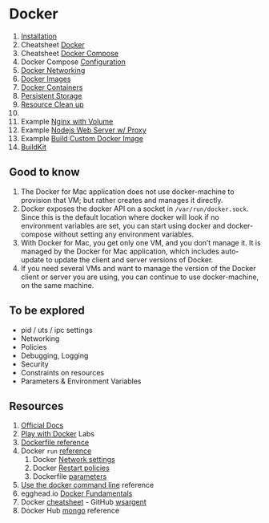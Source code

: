 # Docker

1. [Installation](./installation.md)
2. Cheatsheet [Docker](./cheatsheet-docker.md)
3. Cheatsheet [Docker Compose](./cheatsheet-docker-compose.md)
4. Docker Compose [Configuration](./configuration-docker-compose.md)
5. [Docker Networking](./docker-networking.md)
6. [Docker Images](./tips/handling-docker-images.md)
7. [Docker Containers](./tips/handling-docker-containers.md)
8. [Persistent Storage](./tips/handling-persistent-storage.md)
9. [Resource Clean up](./tips/handling-cleanup.md)
10. 
11. Example [Nginx with Volume](./recipes/nginx-with-volume.md)
12. Example [Nodejs Web Server w/ Proxy](./recipes/nodejs-web-server-with-proxy.md)
13. Example [Build Custom Docker Image](./recipes/building-custom-docker-image.md)
14. [BuildKit](./buildkit.md)

## Good to know

1. The Docker for Mac application does not use docker-machine to provision that VM; but rather creates and manages it directly.
2. Docker exposes the docker API on a socket in `/var/run/docker.sock`. Since this is the default location where docker will look if no environment variables are set, you can start using docker and docker-compose without setting any environment variables.
3. With Docker for Mac, you get only one VM, and you don’t manage it. It is managed by the Docker for Mac application, which includes auto-update to update the client and server versions of Docker.
4. If you need several VMs and want to manage the version of the Docker client or server you are using, you can continue to use docker-machine, on the same machine.

## To be explored

- pid / uts / ipc settings
- Networking
- Policies
- Debugging, Logging
- Security
- Constraints on resources
- Parameters & Environment Variables

## Resources

1. [Official Docs](https://docs.docker.com)
2. [Play with Docker](https://labs.play-with-docker.com/) Labs
3. [Dockerfile reference](https://docs.docker.com/engine/reference/builder/)
4. Docker `run` [reference](https://docs.docker.com/engine/reference/run/)
   1. Docker [Network settings](https://docs.docker.com/engine/reference/run/#network-settings)
   2. Docker [Restart policies](https://docs.docker.com/engine/reference/run/#restart-policies---restart)
   3. Dockerfile [parameters](https://docs.docker.com/engine/reference/run/#overriding-dockerfile-image-defaults)
5. [Use the docker command line](https://docs.docker.com/engine/reference/commandline/cli/) reference
6. egghead.io [Docker Fundamentals](https://egghead.io/courses/docker-fundamentals-0cb53b55)
7. Docker [cheatsheet](https://github.com/wsargent/docker-cheat-sheet) - GitHub [wsargent](https://tersesystems.com/)
8. Docker Hub [mongo](https://hub.docker.com/_/mongo) reference
